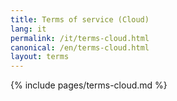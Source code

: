 ```yaml
---
title: Terms of service (Cloud) 
lang: it
permalink: /it/terms-cloud.html
canonical: /en/terms-cloud.html
layout: terms
---
```


{% include pages/terms-cloud.md %}

